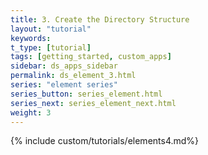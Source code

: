```yaml
---
title: 3. Create the Directory Structure
layout: "tutorial"
keywords:
t_type: [tutorial]
tags: [getting_started, custom_apps]
sidebar: ds_apps_sidebar
permalink: ds_element_3.html
series: "element series"
series_button: series_element.html
series_next: series_element_next.html
weight: 3
---
```

{% include custom/tutorials/elements4.md%}
